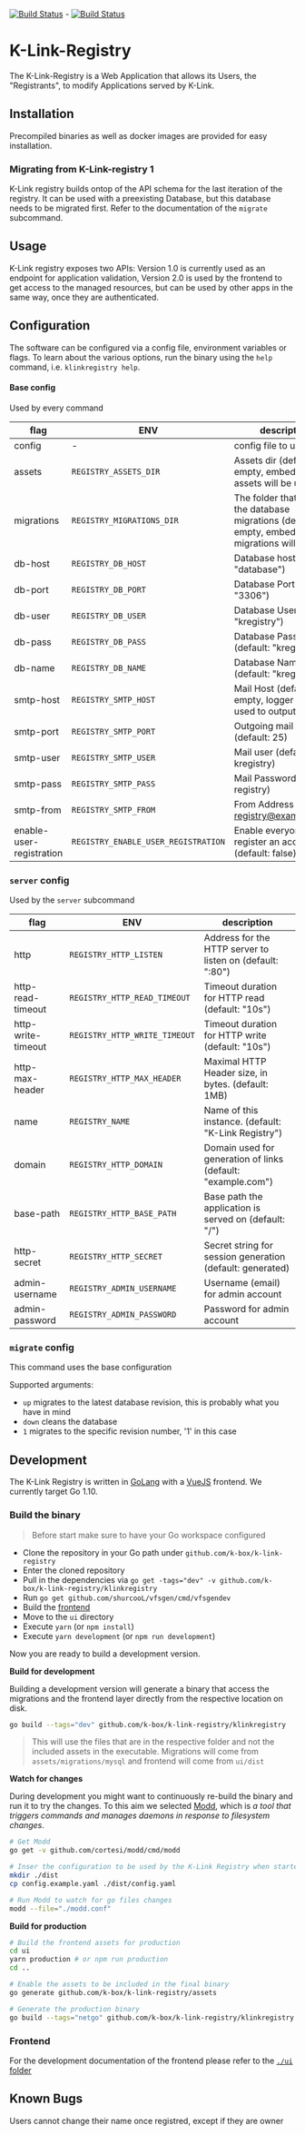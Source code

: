 [![Build Status](https://travis-ci.org/k-box/k-link-registry.svg?branch=master)](https://travis-ci.org/k-box/k-link-registry) - [![Build Status](https://travis-ci.org/k-box/k-link-registry.svg?branch=develop)](https://travis-ci.org/k-box/k-link-registry)

# K-Link-Registry

The K-Link-Registry is a Web Application that allows its Users, the
"Registrants", to modify Applications served by K-Link.

## Installation
Precompiled binaries as well as docker images are provided for easy
installation.

### Migrating from K-Link-registry 1
K-Link registry builds ontop of the API schema for the last iteration of
the registry. It can be used with a preexisting Database, but this database
needs to be migrated first. Refer to the documentation of the `migrate`
subcommand.

## Usage
K-Link registry exposes two APIs: Version 1.0 is currently used as an
endpoint for application validation, Version 2.0 is used by the frontend
to get access to the managed resources, but can be used by other apps in
the same way, once they are authenticated.

## Configuration
The software can be configured via a config file, environment variables or
flags. To learn about the various options, run the binary using the `help`
command, i.e. `klinkregistry help`.

#### Base config
Used by every command

| flag       | ENV                       | description                                                     |
|------------|---------------------------|-----------------------------------------------------------------|
| config     | -                         | config file to use                                              |
| assets     | `REGISTRY_ASSETS_DIR`     | Assets dir (default empty, embedded assets will be used)        |
| migrations | `REGISTRY_MIGRATIONS_DIR` | The folder that contains the database migrations (default empty, embedded migrations will be used) |
| db-host    | `REGISTRY_DB_HOST`        | Database host (default: "database")                             |
| db-port    | `REGISTRY_DB_PORT`        | Database Port (default: "3306")                                 |
| db-user    | `REGISTRY_DB_USER`        | Database User (default: "kregistry")                            |
| db-pass    | `REGISTRY_DB_PASS`        | Database Password (default: "kregistry")                        |
| db-name    | `REGISTRY_DB_NAME`        | Database Name (default: "kregistry")                            |
| smtp-host  | `REGISTRY_SMTP_HOST`      | Mail Host (default: empty, logger will be used to output mails) |
| smtp-port  | `REGISTRY_SMTP_PORT`      | Outgoing mail Port (default: 25)                                |
| smtp-user  | `REGISTRY_SMTP_USER`      | Mail user (default: kregistry)                                  |
| smtp-pass  | `REGISTRY_SMTP_PASS`      | Mail Password (default: registry)                               |
| smtp-from  | `REGISTRY_SMTP_FROM`      | From Address (default: registry@example.com)                    |
| enable-user-registration  | `REGISTRY_ENABLE_USER_REGISTRATION`      | Enable everyone to register an account (default: false)                    |

### `server` config
Used by the `server` subcommand

| flag               | ENV                           | description                                                  |
|--------------------|-------------------------------|--------------------------------------------------------------|
| http               | `REGISTRY_HTTP_LISTEN`        | Address for the HTTP server to listen on (default: ":80")    |
| http-read-timeout  | `REGISTRY_HTTP_READ_TIMEOUT`  | Timeout duration for HTTP read (default: "10s")              |
| http-write-timeout | `REGISTRY_HTTP_WRITE_TIMEOUT` | Timeout duration for HTTP write (default: "10s")             |
| http-max-header    | `REGISTRY_HTTP_MAX_HEADER`    | Maximal HTTP Header size, in bytes. (default: 1MB)           |
| name               | `REGISTRY_NAME`               | Name of this instance. (default: "K-Link Registry")          |
| domain             | `REGISTRY_HTTP_DOMAIN`        | Domain used for generation of links (default: "example.com") |
| base-path          | `REGISTRY_HTTP_BASE_PATH`     | Base path the application is served on (default: "/")        |
| http-secret        | `REGISTRY_HTTP_SECRET`        | Secret string for session generation (default: generated)    |
| admin-username     | `REGISTRY_ADMIN_USERNAME`     | Username (email) for admin account                           |
| admin-password     | `REGISTRY_ADMIN_PASSWORD`     | Password for admin account                                   |

###  `migrate` config
This command uses the base configuration

Supported arguments:
* `up` migrates to the latest database revision, this is probably what you have in mind
* `down` cleans the database
* `1` migrates to the specific revision number, '1' in this case


## Development

The K-Link Registry is written in [GoLang](https://golang.org/) with a
[VueJS](https://vuejs.org/) frontend. We currently target Go 1.10.


### Build the binary

> Before start make sure to have your Go workspace configured

- Clone the repository in your Go path under `github.com/k-box/k-link-registry`
- Enter the cloned repository
- Pull in the dependencies via `go get -tags="dev" -v github.com/k-box/k-link-registry/klinkregistry`
- Run `go get github.com/shurcooL/vfsgen/cmd/vfsgendev`
- Build the [frontend](./ui/README.md)
 - Move to the `ui` directory
 - Execute `yarn` (or `npm install`)
 - Execute `yarn development` (or `npm run development`)

Now you are ready to build a development version.

**Build for development**

Building a development version will generate a binary that access the migrations and the frontend
layer directly from the respective location on disk.

```bash
go build --tags="dev" github.com/k-box/k-link-registry/klinkregistry
```

> This will use the files that are in the respective folder and not the included assets in the executable.
> Migrations will come from `assets/migrations/mysql` and frontend will come from `ui/dist`

**Watch for changes**

During development you might want to continuously re-build the binary and run it to try the changes.
To this aim we selected [Modd](https://github.com/cortesi/modd), which is
_a tool that triggers commands and manages daemons in response to filesystem changes_.

```bash
# Get Modd
go get -v github.com/cortesi/modd/cmd/modd

# Inser the configuration to be used by the K-Link Registry when started
mkdir ./dist
cp config.example.yaml ./dist/config.yaml

# Run Modd to watch for go files changes
modd --file="./modd.conf"
```


**Build for production**

```bash
# Build the frontend assets for production
cd ui
yarn production # or npm run production
cd ..

# Enable the assets to be included in the final binary
go generate github.com/k-box/k-link-registry/assets

# Generate the production binary
go build --tags="netgo" github.com/k-box/k-link-registry/klinkregistry
```

### Frontend 

For the development documentation of the frontend please refer to the [`./ui` folder](./ui/)

## Known Bugs
Users cannot change their name once registred, except if they are owner
